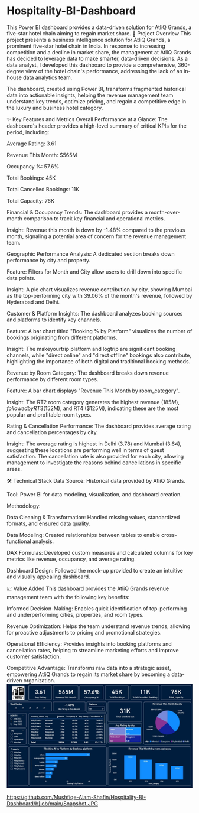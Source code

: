# Hospitality-BI-Dashboard
This Power BI dashboard provides a data-driven solution for AtliQ Grands, a five-star hotel chain aiming to regain market share. 
🏨 Project Overview
This project presents a business intelligence solution for AtliQ Grands, a prominent five-star hotel chain in India. In response to increasing competition and a decline in market share, the management at AtliQ Grands has decided to leverage data to make smarter, data-driven decisions. As a data analyst, I developed this dashboard to provide a comprehensive, 360-degree view of the hotel chain's performance, addressing the lack of an in-house data analytics team.

The dashboard, created using Power BI, transforms fragmented historical data into actionable insights, helping the revenue management team understand key trends, optimize pricing, and regain a competitive edge in the luxury and business hotel category.

✨ Key Features and Metrics
Overall Performance at a Glance: The dashboard's header provides a high-level summary of critical KPIs for the period, including:

Average Rating: 3.61

Revenue This Month: $565M

Occupancy %: 57.6%

Total Bookings: 45K

Total Cancelled Bookings: 11K

Total Capacity: 76K

Financial & Occupancy Trends: The dashboard provides a month-over-month comparison to track key financial and operational metrics.

Insight: Revenue this month is down by -1.48% compared to the previous month, signaling a potential area of concern for the revenue management team.

Geographic Performance Analysis: A dedicated section breaks down performance by city and property.

Feature: Filters for Month and City allow users to drill down into specific data points.

Insight: A pie chart visualizes revenue contribution by city, showing Mumbai as the top-performing city with 39.06% of the month's revenue, followed by Hyderabad and Delhi.

Customer & Platform Insights: The dashboard analyzes booking sources and platforms to identify key channels.

Feature: A bar chart titled "Booking % by Platform" visualizes the number of bookings originating from different platforms.

Insight: The makeyourtrip platform and logtrip are significant booking channels, while "direct online" and "direct offline" bookings also contribute, highlighting the importance of both digital and traditional booking methods.

Revenue by Room Category: The dashboard breaks down revenue performance by different room types.

Feature: A bar chart displays "Revenue This Month by room_category".

Insight: The RT2 room category generates the highest revenue ($185M), followed by RT3 ($152M), and RT4 ($125M), indicating these are the most popular and profitable room types.

Rating & Cancellation Performance: The dashboard provides average rating and cancellation percentages by city.

Insight: The average rating is highest in Delhi (3.78) and Mumbai (3.64), suggesting these locations are performing well in terms of guest satisfaction. The cancellation rate is also provided for each city, allowing management to investigate the reasons behind cancellations in specific areas.

🛠️ Technical Stack
Data Source: Historical data provided by AtliQ Grands.

Tool: Power BI for data modeling, visualization, and dashboard creation.

Methodology:

Data Cleaning & Transformation: Handled missing values, standardized formats, and ensured data quality.

Data Modeling: Created relationships between tables to enable cross-functional analysis.

DAX Formulas: Developed custom measures and calculated columns for key metrics like revenue, occupancy, and average rating.

Dashboard Design: Followed the mock-up provided to create an intuitive and visually appealing dashboard.

📈 Value Added
This dashboard provides the AtliQ Grands revenue management team with the following key benefits:

Informed Decision-Making: Enables quick identification of top-performing and underperforming cities, properties, and room types.

Revenue Optimization: Helps the team understand revenue trends, allowing for proactive adjustments to pricing and promotional strategies.

Operational Efficiency: Provides insights into booking platforms and cancellation rates, helping to streamline marketing efforts and improve customer satisfaction.

Competitive Advantage: Transforms raw data into a strategic asset, empowering AtliQ Grands to regain its market share by becoming a data-driven organization.
![Dashboard Overview](Snapshot.JPG)

 https://github.com/Mushfiqe-Alam-Shafin/Hospitality-BI-Dashboard/b[lob/main/Snapshot.JPG
